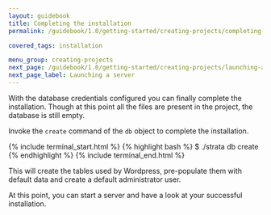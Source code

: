 ```yaml
---
layout: guidebook
title: Completing the installation
permalink: /guidebook/1.0/getting-started/creating-projects/completing-the-installation/

covered_tags: installation

menu_group: creating-projects
next_page: /guidebook/1.0/getting-started/creating-projects/launching-a-server/
next_page_label: Launching a server
---
```


With the database credentials configured you can finally complete the installation. Though at this point all the files are present in the project, the database is still empty.

Invoke the `create` command of the `db` object to complete the installation.

{% include terminal_start.html %}
{% highlight bash %}
$ ./strata db create
{% endhighlight %}
{% include terminal_end.html %}

This will create the tables used by Wordpress, pre-populate them with default data and create a default administrator user.

At this point, you can start a server and have a look at your successful installation.


